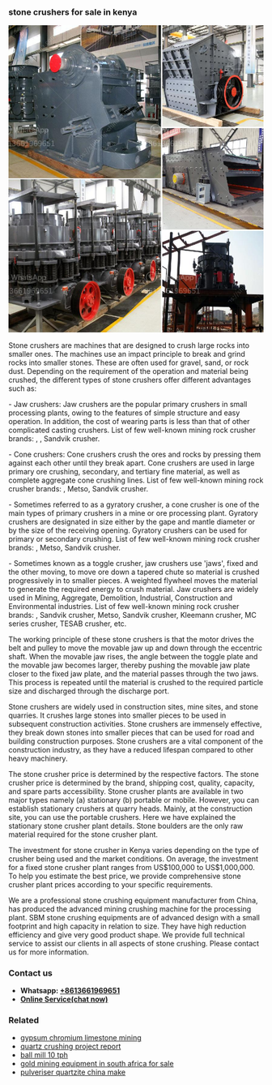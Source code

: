 <h3>stone crushers for sale in kenya</h3><img src='1708663698.jpg' alt=''><p>Stone crushers are machines that are designed to crush large rocks into smaller ones. The machines use an impact principle to break and grind rocks into smaller stones. These are often used for gravel, sand, or rock dust. Depending on the requirement of the operation and material being crushed, the different types of stone crushers offer different advantages such as:</p><p>- Jaw crushers: Jaw crushers are the popular primary crushers in small processing plants, owing to the features of simple structure and easy operation. In addition, the cost of wearing parts is less than that of other complicated casting crushers. List of few well-known mining rock crusher brands: , , Sandvik crusher.</p><p>- Cone crushers: Cone crushers crush the ores and rocks by pressing them against each other until they break apart. Cone crushers are used in large primary ore crushing, secondary, and tertiary fine material, as well as complete aggregate cone crushing lines. List of few well-known mining rock crusher brands: , Metso, Sandvik crusher.</p><p>- Sometimes referred to as a gyratory crusher, a cone crusher is one of the main types of primary crushers in a mine or ore processing plant. Gyratory crushers are designated in size either by the gape and mantle diameter or by the size of the receiving opening. Gyratory crushers can be used for primary or secondary crushing. List of few well-known mining rock crusher brands: , Metso, Sandvik crusher.</p><p>- Sometimes known as a toggle crusher, jaw crushers use 'jaws', fixed and the other moving, to move ore down a tapered chute so material is crushed progressively in to smaller pieces. A weighted flywheel moves the material to generate the required energy to crush material. Jaw crushers are widely used in Mining, Aggregate, Demolition, Industrial, Construction and Environmental industries. List of few well-known mining rock crusher brands: , Sandvik crusher, Metso, Sandvik crusher, Kleemann crusher, MC series crusher, TESAB crusher, etc.</p><p>The working principle of these stone crushers is that the motor drives the belt and pulley to move the movable jaw up and down through the eccentric shaft. When the movable jaw rises, the angle between the toggle plate and the movable jaw becomes larger, thereby pushing the movable jaw plate closer to the fixed jaw plate, and the material passes through the two jaws. This process is repeated until the material is crushed to the required particle size and discharged through the discharge port.</p><p>Stone crushers are widely used in construction sites, mine sites, and stone quarries. It crushes large stones into smaller pieces to be used in subsequent construction activities. Stone crushers are immensely effective, they break down stones into smaller pieces that can be used for road and building construction purposes. Stone crushers are a vital component of the construction industry, as they have a reduced lifespan compared to other heavy machinery.</p><p>The stone crusher price is determined by the respective factors. The stone crusher price is determined by the brand, shipping cost, quality, capacity, and spare parts accessibility. Stone crusher plants are available in two major types namely (a) stationary (b) portable or mobile. However, you can establish stationary crushers at quarry heads. Mainly, at the construction site, you can use the portable crushers. Here we have explained the stationary stone crusher plant details. Stone boulders are the only raw material required for the stone crusher plant.</p><p>The investment for stone crusher in Kenya varies depending on the type of crusher being used and the market conditions. On average, the investment for a fixed stone crusher plant ranges from US$100,000 to US$1,000,000. To help you estimate the best price, we provide comprehensive stone crusher plant prices according to your specific requirements.</p><p>We are a professional stone crushing equipment manufacturer from China, has produced the advanced mining crushing machine for the processing plant. SBM stone crushing equipments are of advanced design with a small footprint and high capacity in relation to size. They have high reduction efficiency and give very good product shape. We provide full technical service to assist our clients in all aspects of stone crushing. Please contact us for more information.</p><h3>Contact us</h3><ul><li><strong>Whatsapp:&nbsp;<a href="https://wa.me/8613661969651">+8613661969651</a></strong></li><li><a href="https://swt.shibang-china.com/?git&amp;zhl&amp;stone crushers for sale in kenya"><strong>Online Service(chat now)</strong></a></li></ul><h3>Related</h3><ul><li><a href='gypsum chromium limestone mining.md'>gypsum chromium limestone mining</a></li><li><a href='quartz crushing project report.md'>quartz crushing project report</a></li><li><a href='ball mill 10 tph.md'>ball mill 10 tph</a></li><li><a href='gold mining equipment in south africa for sale.md'>gold mining equipment in south africa for sale</a></li><li><a href='pulveriser quartzite china make.md'>pulveriser quartzite china make</a></li></ul>